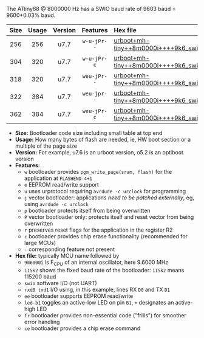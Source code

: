 The ATtiny88 @ 8000000 Hz has a SWIO baud rate of 9603 baud = 9600+0.03% baud.

|Size|Usage|Version|Features|Hex file|
|:-:|:-:|:-:|:-:|:--|
|256|256|u7.7|`w-u-jPr--`|[urboot+mh-tiny++8m0000i++++9k6_swio_rxd7_txd6_led+d0.hex](https://raw.githubusercontent.com/stefanrueger/urboot.hex/main/boards/mh-tiny/internal_oscillator/fint++8m0000_Hz/br++++9k6_bps/urboot+mh-tiny++8m0000i++++9k6_swio_rxd7_txd6_led+d0.hex)|
|304|320|u7.7|`w-u-jPr-c`|[urboot+mh-tiny++8m0000i++++9k6_swio_rxd7_txd6_led+d0_fr_ce.hex](https://raw.githubusercontent.com/stefanrueger/urboot.hex/main/boards/mh-tiny/internal_oscillator/fint++8m0000_Hz/br++++9k6_bps/urboot+mh-tiny++8m0000i++++9k6_swio_rxd7_txd6_led+d0_fr_ce.hex)|
|318|320|u7.7|`weu-jPr--`|[urboot+mh-tiny++8m0000i++++9k6_swio_rxd7_txd6_ee_led+d0.hex](https://raw.githubusercontent.com/stefanrueger/urboot.hex/main/boards/mh-tiny/internal_oscillator/fint++8m0000_Hz/br++++9k6_bps/urboot+mh-tiny++8m0000i++++9k6_swio_rxd7_txd6_ee_led+d0.hex)|
|322|384|u7.7|`weu-jpr--`|[urboot+mh-tiny++8m0000i++++9k6_swio_rxd7_txd6_ee_led+d0_fr.hex](https://raw.githubusercontent.com/stefanrueger/urboot.hex/main/boards/mh-tiny/internal_oscillator/fint++8m0000_Hz/br++++9k6_bps/urboot+mh-tiny++8m0000i++++9k6_swio_rxd7_txd6_ee_led+d0_fr.hex)|
|362|384|u7.7|`weu-jPr-c`|[urboot+mh-tiny++8m0000i++++9k6_swio_rxd7_txd6_ee_led+d0_fr_ce.hex](https://raw.githubusercontent.com/stefanrueger/urboot.hex/main/boards/mh-tiny/internal_oscillator/fint++8m0000_Hz/br++++9k6_bps/urboot+mh-tiny++8m0000i++++9k6_swio_rxd7_txd6_ee_led+d0_fr_ce.hex)|

- **Size:** Bootloader code size including small table at top end
- **Usage:** How many bytes of flash are needed, ie, HW boot section or a multiple of the page size
- **Version:** For example, u7.6 is an urboot version, o5.2 is an optiboot version
- **Features:**
  + `w` bootloader provides `pgm_write_page(sram, flash)` for the application at `FLASHEND-4+1`
  + `e` EEPROM read/write support
  + `u` uses urprotocol requiring `avrdude -c urclock` for programming
  + `j` vector bootloader: applications *need to be patched externally*, eg, using `avrdude -c urclock`
  + `p` bootloader protects itself from being overwritten
  + `P` vector bootloader only: protects itself and reset vector from being overwritten
  + `r` preserves reset flags for the application in the register R2
  + `c` bootloader provides chip erase functionality (recommended for large MCUs)
  + `-` corresponding feature not present
- **Hex file:** typically MCU name followed by
  + `9m6000i` is F<sub>CPU</sub> of an internal oscillator, here 9.6000 MHz
  + `115k2` shows the fixed baud rate of the bootloader: `115k2` means 115200 baud
  + `swio` software I/O (not UART)
  + `rxd0 txd1` I/O using, in this example, lines RX `D0` and TX `D1`
  + `ee` bootloader supports EEPROM read/write
  + `led-b1` toggles an active-low LED on pin `B1`, `+` designates an active-high LED
  + `fr` bootloader provides non-essential code ("frills") for smoother error handling
  + `ce` bootloader provides a chip erase command

